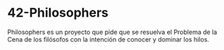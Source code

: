 # 42-Philosophers
Philosophers es un proyecto que pide que se resuelva el Problema de la Cena de los filósofos con la intención de conocer y dominar los hilos.
